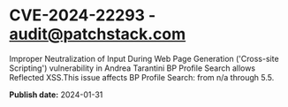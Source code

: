 # CVE-2024-22293 - audit@patchstack.com

Improper Neutralization of Input During Web Page Generation ('Cross-site Scripting') vulnerability in Andrea Tarantini BP Profile Search allows Reflected XSS.This issue affects BP Profile Search: from n/a through 5.5.



**Publish date:** 2024-01-31
